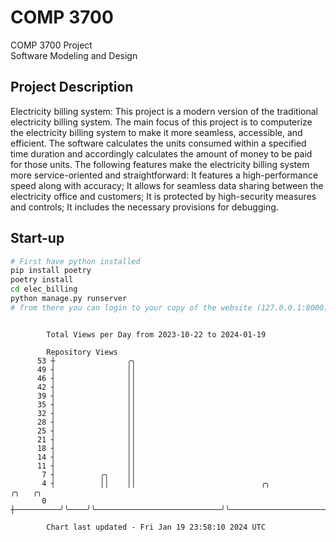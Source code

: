 # COMP 3700
COMP 3700 Project  
Software Modeling and Design
## Project Description
Electricity billing system: This project is a modern version of the traditional electricity billing system. The main focus of this project is to computerize the electricity billing system to make it more seamless, accessible, and efficient. The software calculates the units consumed within a specified time duration and accordingly calculates the amount of money to be paid for those units. The following features make the electricity billing system more service-oriented and straightforward: It features a high-performance speed along with accuracy; It allows for seamless data sharing between the electricity office and customers; It is protected by high-security measures and controls; It includes the necessary provisions for debugging.

## Start-up
```bash
# First have python installed
pip install poetry
poetry install
cd elec_billing
python manage.py runserver
# from there you can login to your copy of the website (127.0.0.1:8000), default creds are admin/admin
```

```

        Total Views per Day from 2023-10-22 to 2024-01-19

        Repository Views
      53 ┼                ╭╮
      49 ┤                ││
      46 ┤                ││
      42 ┤                ││
      39 ┤                ││
      35 ┤                ││
      32 ┤                ││
      28 ┤                ││
      25 ┤                ││
      21 ┤                ││
      18 ┤                ││
      14 ┤                ││
      11 ┤                ││
       7 ┤          ╭╮    ││
       4 ┤          ││    ││                            ╭╮                                 ╭╮   ╭╮
       0 ┼──────────╯╰────╯╰────────────────────────────╯╰─────────────────────────────────╯╰───╯╰─

        Chart last updated - Fri Jan 19 23:58:10 2024 UTC
        
```

